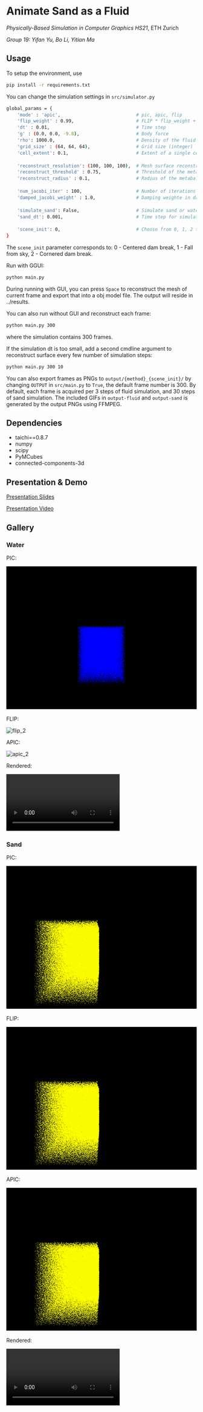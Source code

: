 # Animate Sand as a Fluid

*Physically-Based Simulation in Computer Graphics HS21*, ETH Zurich

*Group 19: Yifan Yu, Bo Li, Yitian Ma*

## Usage
To setup the environment, use
```bash
pip install -r requirements.txt
```

You can change the simulation settings in `src/simulator.py`
```bash
global_params = {
    'mode' : 'apic',                            # pic, apic, flip
    'flip_weight' : 0.99,                       # FLIP * flip_weight + PIC * (1 - flip_weight)
    'dt' : 0.01,                                # Time step
    'g' : (0.0, 0.0, -9.8),                     # Body force
    'rho': 1000.0,                              # Density of the fluid
    'grid_size' : (64, 64, 64),                 # Grid size (integer)
    'cell_extent': 0.1,                         # Extent of a single cell. grid_extent equals to the product of grid_size and cell_extent

    'reconstruct_resolution': (100, 100, 100),  # Mesh surface reconstruction grid resolution
    'reconstruct_threshold' : 0.75,             # Threshold of the metaball scalar fields
    'reconstruct_radius' : 0.1,                 # Radius of the metaball

    'num_jacobi_iter' : 100,                    # Number of iterations for pressure solving using jacobi solver
    'damped_jacobi_weight' : 1.0,               # Damping weighte in damped jacobi

    'simulate_sand': False,                     # Simulate sand or water
    'sand_dt': 0.001,                           # Time step for simulating sand

    'scene_init': 0,                            # Choose from 0, 1, 2 to init the particle positions differently
}
```

The `scene_init` parameter corresponds to: 0 - Centered dam break, 1 - Fall from sky, 2 - Cornered dam break.

Run with GGUI:

```bash
python main.py
```

During running with GUI, you can press `Space` to reconstruct the mesh of current frame and export that into a obj model file. The output will reside in ../results.

You can also run without GUI and reconstruct each frame:

```bash
python main.py 300
```

where the simulation contains 300 frames.

If the simulation dt is too small, add a second cmdline argument to reconstruct surface every few number of simulation steps:

```bash
python main.py 300 10
```

You can also export frames as PNGs to `output/{method}_{scene_init}/` by changing `OUTPUT` in `src/main.py` to `True`, the default frame number is 300. By default, each frame is acquired per 3 steps of fluid simulation, and 30 steps of sand simulation. The included GIFs in `output-fluid` and `output-sand` is generated by the output PNGs using FFMPEG.

## Dependencies

- taichi==0.8.7
- numpy
- scipy
- PyMCubes
- connected-components-3d

## Presentation & Demo

[Presentation Slides](https://docs.google.com/presentation/d/1zNV_RuGvHOrP2owrsCpm3DUIttuGs6BTQhfzNt_ANrE/edit?usp=sharing)

[Presentation Video](https://drive.google.com/file/d/1rfyft6zG4aZNeOg4XwKlqv4cAfEUGPsb/view?usp=sharing)

## Gallery

### Water

PIC:

![pic_2](output-fluid/pic_0.gif)

FLIP:

![flip_2](output-fluid/flip_0.gif)

APIC:

![apic_2](output-fluid/apic_0.gif)

Rendered:

<video src="rendered_results/water.mp4"></video>

### Sand

PIC:

![pic_2](output-sand/pic_2.gif)

FLIP:

![flip_2](output-sand/flip_2.gif)

APIC:

![apic_2](output-sand/apic_2.gif)

Rendered:

<video src="rendered_results/sand.mp4"></video>
